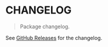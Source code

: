 # CHANGELOG

> Package changelog.

See [GitHub Releases](https://github.com/stdlib-js/stats-base-dists-t-entropy/releases) for the changelog.